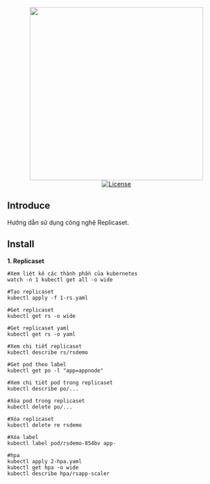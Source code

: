 <div align="center">
  <img src="https://123job.vn/images/logo/logo349x137tim.png" width="400">
</div>

<div align="center">
    <a href="https://packagist.org/packages/laravel/framework"><img src="https://poser.pugx.org/laravel/framework/license.svg" alt="License"></a>
</div>

## Introduce

Hướng dẫn sử dụng công nghệ Replicaset.

## Install


**1. Replicaset**

```
#Xem liệt kê các thành phần của kubernetes
watch -n 1 kubectl get all -o wide

#Tạo replicaset
kubectl apply -f 1-rs.yaml

#Get replicaset
kubectl get rs -o wide

#Get replicaset yaml
kubectl get rs -o yaml

#Xem chi tiết replicaset
kubectl describe rs/rsdemo

#Get pod theo label
kubectl get po -l "app=appnode"

#Xem chi tiết pod trong replicaset
kubectl describe po/...

#Xóa pod trong replicaset
kubectl delete po/...

#Xóa replicaset
kubectl delete re rsdemo

#Xóa label
kubectl label pod/rsdemo-854bv app-

#hpa
kubectl apply 2-hpa.yaml
kubectl get hpa -o wide
kubectl describe hpa/rsapp-scaler

```
 